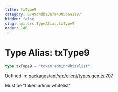```yaml
---
title: txType9
category: 6749c4dba3a7a4005bae1197
hidden: false
slug: api.src.TypeAlias.txType9
order: 140
---
```


# Type Alias: txType9

```ts
type txType9 = "token:admin:whitelist";
```

Defined in: [packages/api/src/client/types.gen.ts:707](https://github.com/zkcloudworker/minatokens-lib/blob/main/packages/api/src/client/types.gen.ts#L707)

Must be "token:admin:whitelist"
